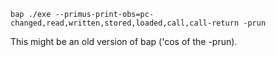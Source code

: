 `bap ./exe --primus-print-obs=pc-changed,read,written,stored,loaded,call,call-return -prun`

This might be an old version of bap ('cos of the -prun).

